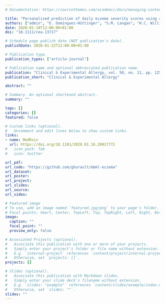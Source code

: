 ```yaml
---
# Documentation: https://sourcethemes.com/academic/docs/managing-content/

title: "Personalised prediction of daily eczema severity scores using a mechanistic machine learning model"
authors: ["admin", "E. Domínguez-Hüttinger", "S.M. Langan", "H.C. Williams", "R.J. Tanaka"]
date: 2020-01-18T12:00:00+01:00
doi: "10.1111/cea.13717"

# Schedule page publish date (NOT publication's date).
publishDate: 2020-01-22T12:00:00+01:00

# Publication type.
publication_types: ["article-journal"]

# Publication name and optional abbreviated publication name.
publication: "Clinical & Experimental Allergy, vol. 50, no. 11, pp. 1258–1266"
publication_short: "Clinical & Experimental Allergy"

abstract: ""

# Summary. An optional shortened abstract.
summary: ""

tags: []
categories: []
featured: false

# Custom links (optional).
#   Uncomment and edit lines below to show custom links.
links:
- name: MedRxiv
  url: https://doi.org/10.1101/2020.01.16.20017772
#   icon_pack: fab
#   icon: twitter

url_pdf:
url_code: "https://github.com/ghurault/mbml-eczema"
url_dataset:
url_poster:
url_project:
url_slides:
url_source:
url_video:

# Featured image
# To use, add an image named `featured.jpg/png` to your page's folder. 
# Focal points: Smart, Center, TopLeft, Top, TopRight, Left, Right, BottomLeft, Bottom, BottomRight.
image:
  caption: ""
  focal_point: ""
  preview_only: false

# Associated Projects (optional).
#   Associate this publication with one or more of your projects.
#   Simply enter your project's folder or file name without extension.
#   E.g. `internal-project` references `content/project/internal-project/index.md`.
#   Otherwise, set `projects: []`.
projects: []

# Slides (optional).
#   Associate this publication with Markdown slides.
#   Simply enter your slide deck's filename without extension.
#   E.g. `slides: "example"` references `content/slides/example/index.md`.
#   Otherwise, set `slides: ""`.
slides: ""
---
```

